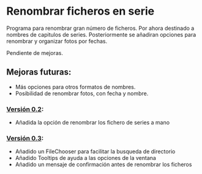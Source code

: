 # Renombrar ficheros en serie
Programa para renombrar gran número de ficheros. Por ahora destinado a nombres de capitulos de series. Posteriormente se añadiran opciones para renombrar y organizar fotos por fechas.

Pendiente de mejoras.

## Mejoras futuras:
 - Más opciones para otros formatos de nombres.
 - Posibilidad de renombrar fotos, con fecha y nombre.



### [Versión 0.2](https://github.com/hunzaGit/Renombrar-ficheros-en-serie/raw/master/Renombrador_de_Ficheros_v0.2.jar):
 - Añadida la opción de renombrar los fichero de series a mano

### [Versión 0.3](https://github.com/hunzaGit/Renombrar-ficheros-en-serie/raw/master/Renombrador_de_Ficheros_v0.3.jar):
 - Añadido un FileChooser para facilitar la busqueda de directorio
 - Añadido Tooltips de ayuda a las opciones de la ventana
 - Añadido un mensaje de confirmación antes de renombrar los ficheros 